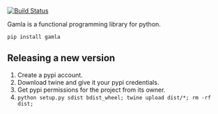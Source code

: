 [![Build Status](https://travis-ci.com/hyroai/gamla.svg?branch=master)](https://travis-ci.com/hyroai/gamla)

Gamla is a functional programming library for python.

`pip install gamla`

## Releasing a new  version

1. Create a pypi account.
1. Download twine and give it your pypi credentials.
1. Get pypi permissions for the project from its owner.
1. `python setup.py sdist bdist_wheel; twine upload dist/*; rm -rf dist;`
